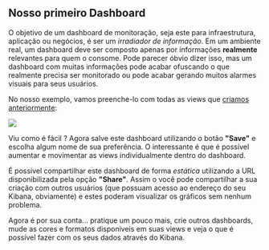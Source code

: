 ## Nosso primeiro Dashboard

O objetivo de um dashboard de monitoração, seja este para infraestrutura, aplicação ou negócios, é ser um _irradiador de informação_. Em um ambiente real, um dashboard deve ser composto apenas por informações __realmente__ relevantes para quem o consome. Pode parecer óbvio dizer isso, mas um dashboard com muitas informações pode acabar ofuscando o que realmente precisa ser monitorado ou pode acabar gerando muitos alarmes visuais para seus usuários.

No nosso exemplo, vamos preenche-lo com todas as views que [criamos anteriormente](/pages/views.md):

![](/gifs/dashboard.gif)

Viu como é fácil ? Agora salve este dashboard utilizando o botão __"Save"__ e escolha algum nome de sua preferência. O interessante é que é possível aumentar e movimentar as views individualmente dentro do dashboard.

É possível compartilhar este dashboard de forma _estática_ utilizando a URL disponibilizada pela opção __"Share"__. Assim o você pode compartilhar a sua criação com outros usuários (que possuam acesso ao endereço do seu Kibana, obviamente) e estes poderam visualizar os gráficos sem nenhum problema.

Agora é por sua conta... pratique um pouco mais, crie outros dashboards, mude as cores e formatos disponíveis em suas views e veja o que é possível fazer com os seus dados através do Kibana.
